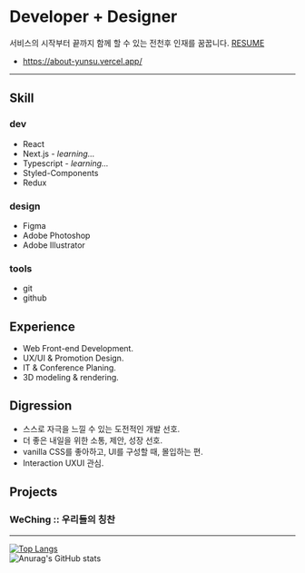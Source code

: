 Developer + Designer
====
서비스의 시작부터 끝까지 함께 할 수 있는 전천후 인재를 꿈꿉니다.
<a href="https://www.figma.com/file/NQY8ydaRTpjmLhtIaAjIJR/%EA%B9%80%EC%9C%A4%EC%88%98-resume?node-id=0%3A1&t=zUxPYvjW0b3PFHyD-1" target="_blank">RESUME</a>
- https://about-yunsu.vercel.app/

------
## Skill

### dev
- React
- Next.js - _learning..._
- Typescript - _learning..._
- Styled-Components
- Redux

### design
- Figma
- Adobe Photoshop
- Adobe Illustrator

### tools
- git
- github

## Experience
- Web Front-end Development.
- UX/UI & Promotion Design.
- IT & Conference Planing.
- 3D modeling & rendering.

## Digression
- 스스로 자극을 느낄 수 있는 도전적인 개발 선호.
- 더 좋은 내일을 위한 소통, 제안, 성장 선호.
- vanilla CSS를 좋아하고, UI를 구성할 때, 몰입하는 편.
- Interaction UXUI 관심.

## Projects
### WeChing :: 우리들의 칭찬
------
<!-- 
<img src="https://img.shields.io/badge/JavaScript-F7DF1E?style=flat-square&logo=JavaScript&logoColor=black"/>
<img src="https://img.shields.io/badge/React.js-61DAFB?style=flat-square&logo=React&logoColor=black"/>
<img src="https://img.shields.io/badge/TypeScript-3178C6?style=flat-square&logo=TypeScript&logoColor=black"/>
<img src="https://img.shields.io/badge/StyledComponents-DB7093?style=flat-square&logo=styled-components&logoColor=black"/>
<img src="https://img.shields.io/badge/HTML5-E34F26?style=flat-square&logo=HTML5&logoColor=black"/>
<img src="https://img.shields.io/badge/CSS3-1572B6?style=flat-square&logo=CSS3&logoColor=black"/>
<img src="https://img.shields.io/badge/Figma-F24E1E?style=flat-square&logo=Figma&logoColor=black"/>
<img src="https://img.shields.io/badge/Adobe Photoshop-31A8FF?style=flat-square&logo=Adobe Photoshop&logoColor=black"/>
<img src="https://img.shields.io/badge/Adobe Illustrator-FF9A00?style=flat-square&logo=Adobe Illustrator&logoColor=black"/>
<img src="https://img.shields.io/badge/Git-F05032?style=flat-square&logo=Git&logoColor=black"/>
 -->
[![Top Langs](https://github-readme-stats.vercel.app/api/top-langs/?username=snowriceDD&layout=compact)](https://github.com/snowriceDD/github-readme-stats)
<br>
![Anurag's GitHub stats](https://github-readme-stats.vercel.app/api?username=snowriceDD&show_icons=true&theme=vue)
